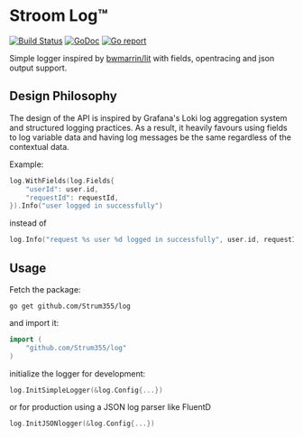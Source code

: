 # Stroom Log™

[![Build Status](https://cloud.drone.io/api/badges/Strum355/log/status.svg)](https://cloud.drone.io/Strum355/log)
[![GoDoc](https://godoc.org/github.com/Strum355/log?status.svg)](https://godoc.org/github.com/Strum355/log)
[![Go report](https://goreportcard.com/badge/Strum355/log)](https://goreportcard.com/report/Strum355/log)

Simple logger inspired by [bwmarrin/lit](https://github.com/bwmarrin/lit) with fields, opentracing and json output support.

## Design Philosophy

The design of the API is inspired by Grafana's Loki log aggregation system and structured logging practices. As a result, it heavily favours using fields to log variable data and having log messages be the same regardless of the contextual data.

Example:

```go
log.WithFields(log.Fields{
    "userId": user.id,
    "requestId": requestId,
}).Info("user logged in successfully")
```

instead of

```go
log.Info("request %s user %d logged in successfully", user.id, requestId)
```

## Usage

Fetch the package:

```shell
go get github.com/Strum355/log
```

and import it:

```go
import (
    "github.com/Strum355/log"
)
```

initialize the logger for development:

```go
log.InitSimpleLogger(&log.Config{...})
```

or for production using a JSON log parser like FluentD

```go
log.InitJSONlogger(&log.Config{...})
```
